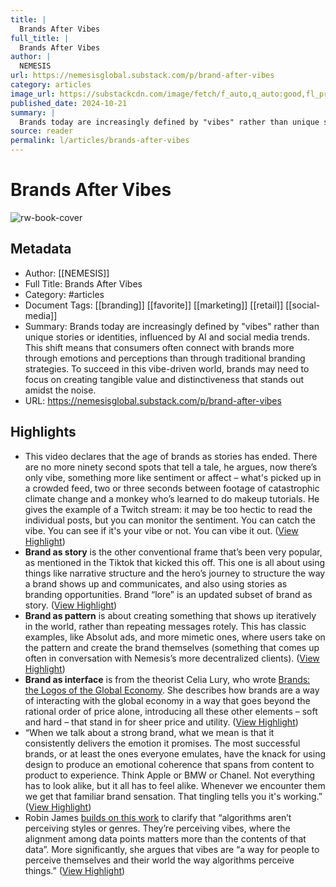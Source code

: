 ```yaml
---
title: |
  Brands After Vibes
full_title: |
  Brands After Vibes
author: |
  NEMESIS
url: https://nemesisglobal.substack.com/p/brand-after-vibes
category: articles
image_url: https://substackcdn.com/image/fetch/f_auto,q_auto:good,fl_progressive:steep/https%3A%2F%2Fsubstack-post-media.s3.amazonaws.com%2Fpublic%2Fimages%2F2f5761d9-c14b-4cff-9832-1f14c276be68_900x700.png
published_date: 2024-10-21
summary: |
  Brands today are increasingly defined by "vibes" rather than unique stories or identities, influenced by AI and social media trends. This shift means that consumers often connect with brands more through emotions and perceptions than through traditional branding strategies. To succeed in this vibe-driven world, brands may need to focus on creating tangible value and distinctiveness that stands out amidst the noise.
source: reader
permalink: l/articles/brands-after-vibes
---
```

# Brands After Vibes

![rw-book-cover](https://substackcdn.com/image/fetch/f_auto,q_auto:good,fl_progressive:steep/https%3A%2F%2Fsubstack-post-media.s3.amazonaws.com%2Fpublic%2Fimages%2F2f5761d9-c14b-4cff-9832-1f14c276be68_900x700.png)

## Metadata
- Author: [[NEMESIS]]
- Full Title: Brands After Vibes
- Category: #articles
- Document Tags: [[branding]] [[favorite]] [[marketing]] [[retail]] [[social-media]] 
- Summary: Brands today are increasingly defined by "vibes" rather than unique stories or identities, influenced by AI and social media trends. This shift means that consumers often connect with brands more through emotions and perceptions than through traditional branding strategies. To succeed in this vibe-driven world, brands may need to focus on creating tangible value and distinctiveness that stands out amidst the noise.
- URL: https://nemesisglobal.substack.com/p/brand-after-vibes

## Highlights
- This video declares that the age of brands as stories has ended. There are no more ninety second spots that tell a tale, he argues, now there’s only vibe, something more like sentiment or affect – what's picked up in a crowded feed, two or three seconds between footage of catastrophic climate change and a monkey who’s learned to do makeup tutorials. He gives the example of a Twitch stream: it may be too hectic to read the individual posts, but you can monitor the sentiment. You can catch the vibe. You can see if it's your vibe or not. You can vibe it out. ([View Highlight](https://read.readwise.io/read/01jb1qvyp2mystbhwn6j0fck45))
- **Brand as story** is the other conventional frame that’s been very popular, as mentioned in the Tiktok that kicked this off. This one is all about using things like narrative structure and the hero’s journey to structure the way a brand shows up and communicates, and also using stories as branding opportunities. Brand “lore” is an updated subset of brand as story. ([View Highlight](https://read.readwise.io/read/01jb1qyanyxhnxm6pnd802rz5p))
- **Brand as pattern** is about creating something that shows up iteratively in the world, rather than repeating messages rotely. This has classic examples, like Absolut ads, and more mimetic ones, where users take on the pattern and create the brand themselves (something that comes up often in conversation with Nemesis’s more decentralized clients). ([View Highlight](https://read.readwise.io/read/01jb1qzarg4yrew9m8c02k5g9c))
- **Brand as interface** is from the theorist Celia Lury, who wrote [Brands: the Logos of the Global Economy](https://www.routledge.com/Brands-The-Logos-of-the-Global-Economy/Lury/p/book/9780415251839?srsltid=AfmBOop-tb-Z_EzOjZn2dE49A0oc8vEUsKFJ0RHpC0VT96adwCFsrMbV). She describes how brands are a way of interacting with the global economy in a way that goes beyond the rational order of price alone, introducing all these other elements – soft and hard – that stand in for sheer price and utility. ([View Highlight](https://read.readwise.io/read/01jb1r090m46g1ev0vdpkdrhc8))
- “When we talk about a strong brand, what we mean is that it consistently delivers the emotion it promises. The most successful brands, or at least the ones everyone emulates, have the knack for using design to produce an emotional coherence that spans from content to product to experience. Think Apple or BMW or Chanel. Not everything has to look alike, but it all has to feel alike. Whenever we encounter them we get that familiar brand sensation. That tingling tells you it's working.” ([View Highlight](https://read.readwise.io/read/01jb1r1fq3x2zv9s26r2bzj6yq))
- Robin James [builds on this work](https://itsherfactory.substack.com/p/is-a-vibe-the-same-thing-as-a-style) to clarify that “algorithms aren’t perceiving styles or genres. They’re perceiving vibes, where the alignment among data points matters more than the contents of that data”. More significantly, she argues that vibes are “a way for people to perceive themselves and their world the way algorithms perceive things.” ([View Highlight](https://read.readwise.io/read/01jb1r4rr2gmgf916k9sx0s00t))


